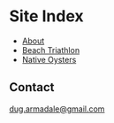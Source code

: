# Site Index

* [About](about.md)
* [Beach Triathlon](beach-triathlon.md)
* [Native Oysters](oysters.md)

## Contact

dug.armadale@gmail.com





